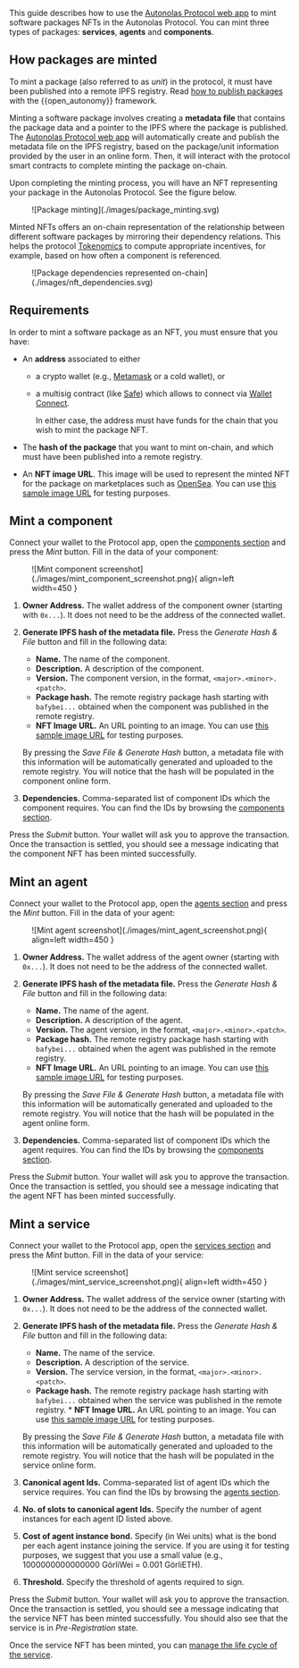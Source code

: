 This guide describes how to use the [Autonolas Protocol web app](https://protocol.autonolas.network/) to mint software packages NFTs in the Autonolas Protocol. You can mint three types of packages: **services**, **agents** and **components**.

## How packages are minted

To mint a package (also referred to as _unit_) in the protocol, it must have been published into a remote IPFS registry. Read [how to publish packages](https://docs.autonolas.network/open-autonomy/guides/publish_fetch_packages/) with the {{open_autonomy}} framework.

Minting a software package involves creating a **metadata file** that contains the package data and a pointer to the IPFS where the package is published.
The [Autonolas Protocol web app](https://protocol.autonolas.network/) will automatically create and publish the metadata file on the IPFS registry, based on the package/unit information provided by the user in an online form. Then, it will interact with the protocol smart contracts to complete minting the package on-chain.

Upon completing the minting process, you will have an NFT representing your package in the Autonolas Protocol. See the figure below.

<figure markdown>
![Package minting](./images/package_minting.svg)
</figure>

Minted NFTs offers an on-chain representation of the relationship between different software packages by mirroring their dependency relations. This helps the protocol [Tokenomics](./tokenomics.md) to compute appropriate incentives, for example, based on how often a component is referenced.

<figure markdown>
![Package dependencies represented on-chain](./images/nft_dependencies.svg)
</figure>

## Requirements

In order to mint a software package as an NFT, you must ensure that you have:

* An **address** associated to either

  * a crypto wallet (e.g., [Metamask](https://metamask.io/) or a cold wallet), or
  * a multisig contract (like [Safe](https://safe.global/)) which allows to connect via [Wallet Connect](https://walletconnect.com/).
  
    In either case, the address must have funds for the chain that you wish to mint the package NFT.

* The **hash of the package** that you want to mint on-chain, and which must have been published into a remote registry.

* An **NFT image URL**. This image will be used to represent the minted NFT for the package on marketplaces such as [OpenSea](https://opensea.io/). You can use [this sample image URL](https://gateway.autonolas.tech/ipfs/Qmbh9SQLbNRawh9Km3PMEDSxo77k1wib8fYZUdZkhPBiev) for testing purposes.

## Mint a component

Connect your wallet to the Protocol app, open the [components section](https://protocol.autonolas.network/components) and press the _Mint_ button. Fill in the data of your component:

<figure markdown>
![Mint component screenshot](./images/mint_component_screenshot.png){ align=left width=450 }
</figure>

  1. **Owner Address.** The wallet address of the component owner (starting with `0x...`). It does not need to be the address of the connected wallet.

  2. **Generate IPFS hash of the metadata file.** Press the _Generate Hash & File_ button and fill in the following data:

      * **Name.** The name of the component.
      * **Description.** A description of the component.
      * **Version.** The component version, in the format, `<major>.<minor>.<patch>`.
      * **Package hash.** The remote registry package hash starting with `bafybei...` obtained when the component was published in the remote registry.
      * **NFT Image URL.** An URL pointing to an image. You can use [this sample image URL](https://gateway.autonolas.tech/ipfs/Qmbh9SQLbNRawh9Km3PMEDSxo77k1wib8fYZUdZkhPBiev) for testing purposes.

      By pressing the _Save File & Generate Hash_ button, a metadata file with this information will be automatically generated and uploaded to the remote registry. You will notice that the hash will be populated in the component online form.

  3. **Dependencies.** Comma-separated list of component IDs which the component requires. You can find the IDs by browsing the [components section](https://protocol.autonolas.network/components).

Press the _Submit_ button. Your wallet will ask you to approve the transaction. Once the transaction is settled, you should see a message indicating that the component NFT has been minted successfully.

## Mint an agent

Connect your wallet to the Protocol app, open the [agents section](https://protocol.autonolas.network/agents) and press the _Mint_ button. Fill in the data of your agent:

<figure markdown>
![Mint agent screenshot](./images/mint_agent_screenshot.png){ align=left width=450 }
</figure>

  1. **Owner Address.** The wallet address of the agent owner (starting with `0x...`). It does not need to be the address of the connected wallet.

  2. **Generate IPFS hash of the metadata file.** Press the _Generate Hash & File_ button and fill in the following data:

      * **Name.** The name of the agent.
      * **Description.** A description of the agent.
      * **Version.** The agent version, in the format, `<major>.<minor>.<patch>`.
      * **Package hash.** The remote registry package hash starting with `bafybei...` obtained when the agent was published in the remote registry.
      * **NFT Image URL.** An URL pointing to an image. You can use [this sample image URL](https://gateway.autonolas.tech/ipfs/Qmbh9SQLbNRawh9Km3PMEDSxo77k1wib8fYZUdZkhPBiev) for testing purposes.

      By pressing the _Save File & Generate Hash_ button, a metadata file with this information will be automatically generated and uploaded to the remote registry. You will notice that the hash will be populated in the agent online form.

  3. **Dependencies.** Comma-separated list of component IDs which the agent requires. You can find the IDs by browsing the [components section](https://protocol.autonolas.network/components).

Press the _Submit_ button. Your wallet will ask you to approve the transaction. Once the transaction is settled, you should see a message indicating that the agent NFT has been minted successfully.

## Mint a service

Connect your wallet to the Protocol app, open the [services section](https://protocol.autonolas.network/services) and press the _Mint_ button. Fill in the data of your service:

<figure markdown>
![Mint service screenshot](./images/mint_service_screenshot.png){ align=left width=450 }
</figure>

  1. **Owner Address.** The wallet address of the service owner (starting with `0x...`). It does not need to be the address of the connected wallet.

  2. **Generate IPFS hash of the metadata file.** Press the _Generate Hash & File_ button and fill in the following data:

      * **Name.** The name of the service.
      * **Description.** A description of the service.
      * **Version.** The service version, in the format, `<major>.<minor>.<patch>`.
      * **Package hash.** The remote registry package hash starting with `bafybei...` obtained when the service was published in the remote registry.      * **NFT Image URL.** An URL pointing to an image. You can use [this sample image URL](https://gateway.autonolas.tech/ipfs/Qmbh9SQLbNRawh9Km3PMEDSxo77k1wib8fYZUdZkhPBiev) for testing purposes.

      By pressing the _Save File & Generate Hash_ button, a metadata file with this information will be automatically generated and uploaded to the remote registry. You will notice that the hash will be populated in the service online form.

  3. **Canonical agent Ids.** Comma-separated list of agent IDs which the service requires. You can find the IDs by browsing the [agents section](https://protocol.autonolas.network/agents).

  4. **No. of slots to canonical agent Ids.** Specify the number of agent instances for each agent ID listed above.

  5. **Cost of agent instance bond.** Specify (in Wei units) what is the bond per each agent instance  joining the service. If you are using it for testing purposes, we suggest that you use a small value (e.g., 1000000000000000 GörliWei = 0.001 GörliETH).

  6. **Threshold.** Specify the threshold of agents required to sign.

Press the _Submit_ button. Your  wallet will ask you to approve the transaction. Once the transaction is settled, you should see a message indicating that the service NFT has been minted successfully. You should also see that the service is in _Pre-Registration_ state.

Once the service NFT has been minted, you can [manage the life cycle of the service](./life_cycle_of_a_service.md).

